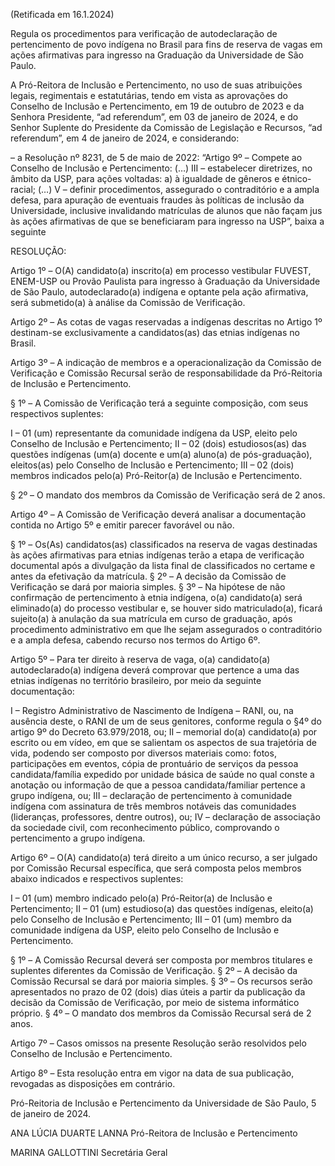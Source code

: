 (Retificada em 16.1.2024)

Regula os procedimentos para verificação de autodeclaração de pertencimento de povo indígena no Brasil para fins de reserva de vagas em ações afirmativas para ingresso na Graduação da Universidade de São Paulo.

A Pró-Reitora de Inclusão e Pertencimento, no uso de suas atribuições legais, regimentais e estatutárias, tendo em vista as aprovações do Conselho de Inclusão e Pertencimento, em 19 de outubro de 2023 e da Senhora Presidente, “ad referendum”, em 03 de janeiro de 2024, e do Senhor Suplente do Presidente da Comissão de Legislação e Recursos, “ad referendum”, em 4 de janeiro de 2024, e considerando:

– a Resolução nº 8231, de 5 de maio de 2022: “Artigo 9º – Compete ao Conselho de Inclusão e Pertencimento: (…) III – estabelecer diretrizes, no âmbito da USP, para ações voltadas: a) à igualdade de gêneros e étnico-racial; (…) V – definir procedimentos, assegurado o contraditório e a ampla defesa, para apuração de eventuais fraudes às políticas de inclusão da Universidade, inclusive invalidando matrículas de alunos que não façam jus às ações afirmativas de que se beneficiaram para ingresso na USP”, baixa a seguinte

RESOLUÇÃO:

Artigo 1º – O(A) candidato(a) inscrito(a) em processo vestibular FUVEST, ENEM-USP ou Provão Paulista para ingresso à Graduação da Universidade de São Paulo, autodeclarado(a) indígena e optante pela ação afirmativa, será submetido(a) à análise da Comissão de Verificação.

Artigo 2º – As cotas de vagas reservadas a indígenas descritas no Artigo 1º destinam-se exclusivamente a candidatos(as) das etnias indígenas no Brasil.

Artigo 3º – A indicação de membros e a operacionalização da Comissão de Verificação e Comissão Recursal serão de responsabilidade da Pró-Reitoria de Inclusão e Pertencimento.

§ 1º – A Comissão de Verificação terá a seguinte composição, com seus respectivos suplentes:

I – 01 (um) representante da comunidade indígena da USP, eleito pelo Conselho de Inclusão e Pertencimento;
II – 02 (dois) estudiosos(as) das questões indígenas (um(a) docente e um(a) aluno(a) de pós-graduação), eleitos(as) pelo Conselho de Inclusão e Pertencimento;
III – 02 (dois) membros indicados pelo(a) Pró-Reitor(a) de Inclusão e Pertencimento.

§ 2º – O mandato dos membros da Comissão de Verificação será de 2 anos.

Artigo 4º – A Comissão de Verificação deverá analisar a documentação contida no Artigo 5º e emitir parecer favorável ou não.

§ 1º – Os(As) candidatos(as) classificados na reserva de vagas destinadas às ações afirmativas para etnias indígenas terão a etapa de verificação documental após a divulgação da lista final de classificados no certame e antes da efetivação da matrícula.
§ 2º – A decisão da Comissão de Verificação se dará por maioria simples.
§ 3º – Na hipótese de não confirmação de pertencimento à etnia indígena, o(a) candidato(a) será eliminado(a) do processo vestibular e, se houver sido matriculado(a), ficará sujeito(a) à anulação da sua matrícula em curso de graduação, após procedimento administrativo em que lhe sejam assegurados o contraditório e a ampla defesa, cabendo recurso nos termos do Artigo 6º.

Artigo 5º – Para ter direito à reserva de vaga, o(a) candidato(a) autodeclarado(a) indígena deverá comprovar que pertence a uma das etnias indígenas no território brasileiro, por meio da seguinte documentação:

I – Registro Administrativo de Nascimento de Indígena – RANI, ou, na ausência deste, o RANI de um de seus genitores, conforme regula o §4º do artigo 9º do Decreto 63.979/2018, ou;
II – memorial do(a) candidato(a) por escrito ou em vídeo, em que se salientam os aspectos de sua trajetória de vida, podendo ser composto por diversos materiais como: fotos, participações em eventos, cópia de prontuário de serviços da pessoa candidata/família expedido por unidade básica de saúde no qual conste a anotação ou informação de que a pessoa candidata/familiar pertence a grupo indígena, ou;
III – declaração de pertencimento à comunidade indígena com assinatura de três membros notáveis das comunidades (lideranças, professores, dentre outros), ou;
IV – declaração de associação da sociedade civil, com reconhecimento público, comprovando o pertencimento a grupo indígena.

Artigo 6º – O(A) candidato(a) terá direito a um único recurso, a ser julgado por Comissão Recursal específica, que será composta pelos membros abaixo indicados e respectivos suplentes:

I – 01 (um) membro indicado pelo(a) Pró-Reitor(a) de Inclusão e Pertencimento;
II – 01 (um) estudioso(a) das questões indígenas, eleito(a) pelo Conselho de Inclusão e Pertencimento;
III – 01 (um) membro da comunidade indígena da USP, eleito pelo Conselho de Inclusão e Pertencimento.

§ 1º – A Comissão Recursal deverá ser composta por membros titulares e suplentes diferentes da Comissão de Verificação.
§ 2º – A decisão da Comissão Recursal se dará por maioria simples.
§ 3º – Os recursos serão apresentados no prazo de 02 (dois) dias úteis a partir da publicação da decisão da Comissão de Verificação, por meio de sistema informático próprio.
§ 4º – O mandato dos membros da Comissão Recursal será de 2 anos.

Artigo 7º – Casos omissos na presente Resolução serão resolvidos pelo Conselho de Inclusão e Pertencimento.

Artigo 8º – Esta resolução entra em vigor na data de sua publicação, revogadas as disposições em contrário.

Pró-Reitoria de Inclusão e Pertencimento da Universidade de São Paulo, 5 de janeiro de 2024.

ANA LÚCIA DUARTE LANNA
Pró-Reitora de Inclusão e Pertencimento

MARINA GALLOTTINI
Secretária Geral                                                                                    
